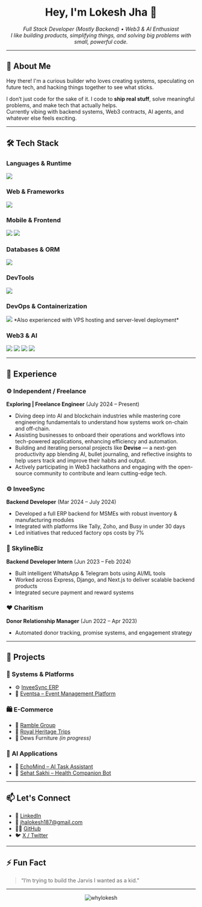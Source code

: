 <h1 align="center">Hey, I'm Lokesh Jha 👋</h1>

<p align="center">
  <em>Full Stack Developer (Mostly Backend) • Web3 & AI Enthusiast</em><br>
  <em>I like building products, simplifying things, and solving big problems with small, powerful code.</em>
</p>

---

## 🧠 About Me

Hey there! I'm a curious builder who loves creating systems, speculating on future tech, and hacking things together to see what sticks.  

I don’t just code for the sake of it. I code to **ship real stuff**, solve meaningful problems, and make tech that actually helps.  
Currently vibing with backend systems, Web3 contracts, AI agents, and whatever else feels exciting.

---

## 🛠️ Tech Stack

### Languages & Runtime
<img src="https://skillicons.dev/icons?i=c,cpp,py,js,ts,go,solidity" />

### Web & Frameworks
<img src="https://skillicons.dev/icons?i=html,css,react,nextjs,tailwind,nodejs,express,django,flask" />

### Mobile & Frontend
<p>
  <img src="https://skillicons.dev/icons?i=react" />
  <img src="https://img.shields.io/badge/Expo-000020?style=for-the-badge&logo=expo&logoColor=white" />
</p>


### Databases & ORM
<img src="https://skillicons.dev/icons?i=mysql,postgres,mongodb,dynamodb,prisma,sequelize,redis" />

### DevTools
<img src="https://skillicons.dev/icons?i=git,github,vscode" />

### DevOps & Containerization
<img src="https://skillicons.dev/icons?i=docker,kubernetes,aws" />  
*Also experienced with VPS hosting and server-level deployment*

### Web3 & AI
<p>
  <img src="https://img.shields.io/badge/Hardhat-181717?style=for-the-badge&logo=ethereum&logoColor=white" />
  <img src="https://img.shields.io/badge/Foundry-%23000000?style=for-the-badge&logo=forge&logoColor=white" />
  <img src="https://img.shields.io/badge/Ethers.js-3C3C3D?style=for-the-badge&logo=ethereum&logoColor=white" />
  <img src="https://img.shields.io/badge/LangChain-%234285F4?style=for-the-badge&logo=python&logoColor=white" />
</p>

---

## 💼 Experience

### ⚙️ Independent / Freelance  
**Exploring | Freelance Engineer** (July 2024 – Present)  
- Diving deep into AI and blockchain industries while mastering core engineering fundamentals to understand how systems work on-chain and off-chain.  
- Assisting businesses to onboard their operations and workflows into tech-powered applications, enhancing efficiency and automation.  
- Building and iterating personal projects like **Devise** — a next-gen productivity app blending AI, bullet journaling, and reflective insights to help users track and improve their habits and output.  
- Actively participating in Web3 hackathons and engaging with the open-source community to contribute and learn cutting-edge tech.  

### ⚙️ InveeSync  
**Backend Developer** (Mar 2024 – July 2024)  
- Developed a full ERP backend for MSMEs with robust inventory & manufacturing modules  
- Integrated with platforms like Tally, Zoho, and Busy in under 30 days  
- Led initiatives that reduced factory ops costs by 7%

### 🧠 SkylineBiz  
**Backend Developer Intern** (Jun 2023 – Feb 2024)  
- Built intelligent WhatsApp & Telegram bots using AI/ML tools  
- Worked across Express, Django, and Next.js to deliver scalable backend products  
- Integrated secure payment and reward systems

### ❤️ Charitism  
**Donor Relationship Manager** (Jun 2022 – Apr 2023)  
- Automated donor tracking, promise systems, and engagement strategy

---

## 🚀 Projects

### 🧾 Systems & Platforms
- ⚙️ [InveeSync ERP](https://inveesync.in/)  
- 📅 [Eventsa – Event Management Platform](https://www.eventsa.in/)

### 🛍️ E-Commerce
- 🛒 [Ramble Group](https://ramble-app.vercel.app/)  
- 🛒 [Royal Heritage Trips](https://royalheritagetrips.vercel.app/)  
- 🛒 Dews Furniture *(in progress)*

### 🤖 AI Applications
- 🤖 [EchoMind – AI Task Assistant](https://echomind.tech/)  
- 🤖 [Sehat Sakhi – Health Companion Bot](https://sehat-sakhi-front.vercel.app/)

---

## 📫 Let's Connect

- 💼 [LinkedIn](https://www.linkedin.com/in/lokesh-jha-32023b1b2)  
- 📧 [jhalokesh187@gmail.com](mailto:jhalokesh187@gmail.com)  
- 🧑‍💻 [GitHub](https://github.com/whylokesh)  
- 🐦 [X / Twitter](https://x.com/whylokesh)

---

## ⚡ Fun Fact

> “I’m trying to build the Jarvis I wanted as a kid.”

---

<p align="center">
  <img src="https://komarev.com/ghpvc/?username=whylokesh&label=Profile%20views&color=0e75b6&style=flat" alt="whylokesh" />
</p>
